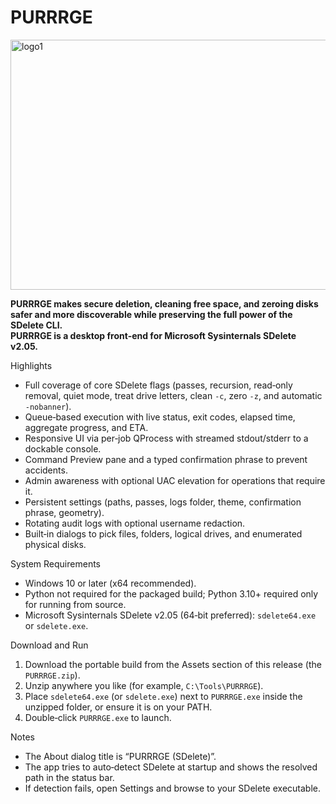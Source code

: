 # PURRRGE
<img width="1100" height="400" alt="logo1" src="https://github.com/user-attachments/assets/b5935c36-a53f-4975-b03e-c9bb6924c6a0" />

**PURRRGE makes secure deletion, cleaning free space, and zeroing disks safer and more discoverable while preserving the full power of the SDelete CLI.** <br>
**PURRRGE is a desktop front‑end for Microsoft Sysinternals SDelete v2.05.**

Highlights
- Full coverage of core SDelete flags (passes, recursion, read‑only removal, quiet mode, treat drive letters, clean `-c`, zero `-z`, and automatic `-nobanner`).
- Queue‑based execution with live status, exit codes, elapsed time, aggregate progress, and ETA.
- Responsive UI via per‑job QProcess with streamed stdout/stderr to a dockable console.
- Command Preview pane and a typed confirmation phrase to prevent accidents.
- Admin awareness with optional UAC elevation for operations that require it.
- Persistent settings (paths, passes, logs folder, theme, confirmation phrase, geometry).
- Rotating audit logs with optional username redaction.
- Built‑in dialogs to pick files, folders, logical drives, and enumerated physical disks.

System Requirements
- Windows 10 or later (x64 recommended).
- Python not required for the packaged build; Python 3.10+ required only for running from source.
- Microsoft Sysinternals SDelete v2.05 (64‑bit preferred): `sdelete64.exe` or `sdelete.exe`.

Download and Run
1. Download the portable build from the Assets section of this release (the `PURRRGE.zip`).
2. Unzip anywhere you like (for example, `C:\Tools\PURRRGE`).
3. Place `sdelete64.exe` (or `sdelete.exe`) next to `PURRRGE.exe` inside the unzipped folder, or ensure it is on your PATH.
4. Double‑click `PURRRGE.exe` to launch.

Notes
- The About dialog title is “PURRRGE (SDelete)”.
- The app tries to auto‑detect SDelete at startup and shows the resolved path in the status bar.
- If detection fails, open Settings and browse to your SDelete executable.
